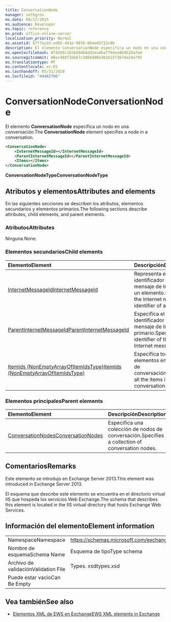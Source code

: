 ```yaml
---
title: ConversationNode
manager: sethgros
ms.date: 09/17/2015
ms.audience: Developer
ms.topic: reference
ms.prod: office-online-server
localization_priority: Normal
ms.assetid: b7f7acd3-ed65-441e-9976-8b4ed5f12c0b
description: El elemento ConversationNode especifica un nodo en una conversación.
ms.openlocfilehash: 074209c1b5669db8dd1ea4ba7f9dea064628afbd
ms.sourcegitcommit: 88ec988f2bb67c1866d06b361615f3674a24e795
ms.translationtype: MT
ms.contentlocale: es-ES
ms.lasthandoff: 05/31/2020
ms.locfileid: "44462706"
---
```

# <a name="conversationnode"></a><span data-ttu-id="ef436-103">ConversationNode</span><span class="sxs-lookup"><span data-stu-id="ef436-103">ConversationNode</span></span>

<span data-ttu-id="ef436-104">El elemento **ConversationNode** especifica un nodo en una conversación.</span><span class="sxs-lookup"><span data-stu-id="ef436-104">The **ConversationNode** element specifies a node in a conversation.</span></span> 
  
```XML
<ConversationNode>
    <InternetMessageId></InternetMessageId>
    <ParentInternetMessageId></ParentInternetMessageId>
    <Items></Items>
</ConversationNode>
```

 <span data-ttu-id="ef436-105">**ConversationNodeType**</span><span class="sxs-lookup"><span data-stu-id="ef436-105">**ConversationNodeType**</span></span>
## <a name="attributes-and-elements"></a><span data-ttu-id="ef436-106">Atributos y elementos</span><span class="sxs-lookup"><span data-stu-id="ef436-106">Attributes and elements</span></span>

<span data-ttu-id="ef436-107">En las siguientes secciones se describen los atributos, elementos secundarios y elementos primarios.</span><span class="sxs-lookup"><span data-stu-id="ef436-107">The following sections describe attributes, child elements, and parent elements.</span></span>
  
### <a name="attributes"></a><span data-ttu-id="ef436-108">Atributos</span><span class="sxs-lookup"><span data-stu-id="ef436-108">Attributes</span></span>

<span data-ttu-id="ef436-109">Ninguna.</span><span class="sxs-lookup"><span data-stu-id="ef436-109">None.</span></span>
  
### <a name="child-elements"></a><span data-ttu-id="ef436-110">Elementos secundarios</span><span class="sxs-lookup"><span data-stu-id="ef436-110">Child elements</span></span>

|<span data-ttu-id="ef436-111">**Elemento**</span><span class="sxs-lookup"><span data-stu-id="ef436-111">**Element**</span></span>|<span data-ttu-id="ef436-112">**Descripción**</span><span class="sxs-lookup"><span data-stu-id="ef436-112">**Description**</span></span>|
|:-----|:-----|
|[<span data-ttu-id="ef436-113">InternetMessageId</span><span class="sxs-lookup"><span data-stu-id="ef436-113">InternetMessageId</span></span>](internetmessageid.md) <br/> |<span data-ttu-id="ef436-114">Representa el identificador de mensaje de Internet de un elemento.</span><span class="sxs-lookup"><span data-stu-id="ef436-114">Represents the Internet message identifier of an item.</span></span>  <br/> |
|[<span data-ttu-id="ef436-115">ParentInternetMessageId</span><span class="sxs-lookup"><span data-stu-id="ef436-115">ParentInternetMessageId</span></span>](parentinternetmessageid.md) <br/> |<span data-ttu-id="ef436-116">Especifica el identificador del mensaje de Internet primario.</span><span class="sxs-lookup"><span data-stu-id="ef436-116">Specifies the identifier of the parent Internet message.</span></span>  <br/> |
|[<span data-ttu-id="ef436-117">ItemIds (NonEmptyArrayOfItemIdsType)</span><span class="sxs-lookup"><span data-stu-id="ef436-117">ItemIds (NonEmptyArrayOfItemIdsType)</span></span>](itemids-nonemptyarrayofitemidstype.md) <br/> |<span data-ttu-id="ef436-118">Especifica todos los elementos en el nodo de conversación.</span><span class="sxs-lookup"><span data-stu-id="ef436-118">Specifies all the items in the conversation node.</span></span>  <br/> |
   
### <a name="parent-elements"></a><span data-ttu-id="ef436-119">Elementos principales</span><span class="sxs-lookup"><span data-stu-id="ef436-119">Parent elements</span></span>

|<span data-ttu-id="ef436-120">**Elemento**</span><span class="sxs-lookup"><span data-stu-id="ef436-120">**Element**</span></span>|<span data-ttu-id="ef436-121">**Descripción**</span><span class="sxs-lookup"><span data-stu-id="ef436-121">**Description**</span></span>|
|:-----|:-----|
|[<span data-ttu-id="ef436-122">ConversationNodes</span><span class="sxs-lookup"><span data-stu-id="ef436-122">ConversationNodes</span></span>](conversationnodes.md) <br/> |<span data-ttu-id="ef436-123">Especifica una colección de nodos de conversación.</span><span class="sxs-lookup"><span data-stu-id="ef436-123">Specifies a collection of conversation nodes.</span></span>  <br/> |
   
## <a name="remarks"></a><span data-ttu-id="ef436-124">Comentarios</span><span class="sxs-lookup"><span data-stu-id="ef436-124">Remarks</span></span>

<span data-ttu-id="ef436-125">Este elemento se introdujo en Exchange Server 2013.</span><span class="sxs-lookup"><span data-stu-id="ef436-125">This element was introduced in Exchange Server 2013.</span></span>
  
<span data-ttu-id="ef436-126">El esquema que describe este elemento se encuentra en el directorio virtual IIS que hospeda los servicios Web Exchange.</span><span class="sxs-lookup"><span data-stu-id="ef436-126">The schema that describes this element is located in the IIS virtual directory that hosts Exchange Web Services.</span></span>
  
## <a name="element-information"></a><span data-ttu-id="ef436-127">Información del elemento</span><span class="sxs-lookup"><span data-stu-id="ef436-127">Element information</span></span>

|||
|:-----|:-----|
|<span data-ttu-id="ef436-128">Namespace</span><span class="sxs-lookup"><span data-stu-id="ef436-128">Namespace</span></span>  <br/> |https://schemas.microsoft.com/exchange/services/2006/types  <br/> |
|<span data-ttu-id="ef436-129">Nombre de esquema</span><span class="sxs-lookup"><span data-stu-id="ef436-129">Schema Name</span></span>  <br/> |<span data-ttu-id="ef436-130">Esquema de tipo</span><span class="sxs-lookup"><span data-stu-id="ef436-130">Type schema</span></span>  <br/> |
|<span data-ttu-id="ef436-131">Archivo de validación</span><span class="sxs-lookup"><span data-stu-id="ef436-131">Validation File</span></span>  <br/> |<span data-ttu-id="ef436-132">Types. xsd</span><span class="sxs-lookup"><span data-stu-id="ef436-132">types.xsd</span></span>  <br/> |
|<span data-ttu-id="ef436-133">Puede estar vacío</span><span class="sxs-lookup"><span data-stu-id="ef436-133">Can Be Empty</span></span>  <br/> ||
   
## <a name="see-also"></a><span data-ttu-id="ef436-134">Vea también</span><span class="sxs-lookup"><span data-stu-id="ef436-134">See also</span></span>



- [<span data-ttu-id="ef436-135">Elementos XML de EWS en Exchange</span><span class="sxs-lookup"><span data-stu-id="ef436-135">EWS XML elements in Exchange</span></span>](ews-xml-elements-in-exchange.md)

